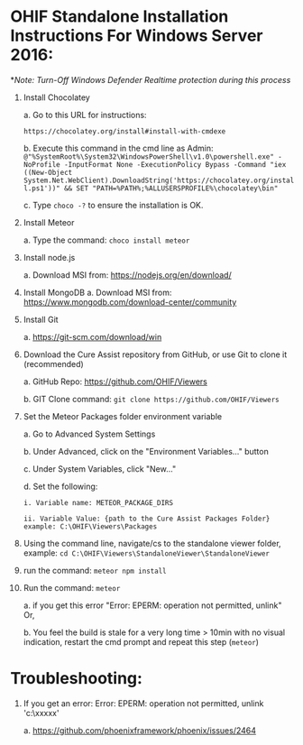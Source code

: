 # OHIF Standalone Installation Instructions For Windows Server 2016:

\*_Note: Turn-Off Windows Defender Realtime protection during this process_

1.  Install Chocolatey

    a. Go to this URL for instructions:

        https://chocolatey.org/install#install-with-cmdexe

    b. Execute this command in the cmd line as Admin:
    `@"%SystemRoot%\System32\WindowsPowerShell\v1.0\powershell.exe" -NoProfile -InputFormat None -ExecutionPolicy Bypass -Command "iex ((New-Object System.Net.WebClient).DownloadString('https://chocolatey.org/install.ps1'))" && SET "PATH=%PATH%;%ALLUSERSPROFILE%\chocolatey\bin"`

    c. Type `choco -?` to ensure the installation is OK.

2.  Install Meteor

    a. Type the command: `choco install meteor`

3.  Install node.js

    a. Download MSI from: https://nodejs.org/en/download/

4.  Install MongoDB a. Download MSI from:
    https://www.mongodb.com/download-center/community
5.  Install Git

    a. https://git-scm.com/download/win

6.  Download the Cure Assist repository from GitHub, or use Git to clone it
    (recommended)

    a. GitHub Repo: https://github.com/OHIF/Viewers

    b. GIT Clone command: `git clone https://github.com/OHIF/Viewers`

7.  Set the Meteor Packages folder environment variable

    a. Go to Advanced System Settings

    b. Under Advanced, click on the "Environment Variables..." button

    c. Under System Variables, click "New..."

    d. Set the following:

        i. Variable name: METEOR_PACKAGE_DIRS

        ii. Variable Value: {path to the Cure Assist Packages Folder}
        example: C:\OHIF\Viewers\Packages

8.  Using the command line, navigate/cs to the standalone viewer folder,
    example: `cd C:\OHIF\Viewers\StandaloneViewer\StandaloneViewer`
9.  run the command: `meteor npm install`
10. Run the command: `meteor`

    a. if you get this error "Error: EPERM: operation not permitted, unlink" Or,

    b. You feel the build is stale for a very long time > 10min with no visual
    indication, restart the cmd prompt and repeat this step (`meteor`)

# Troubleshooting:

1.  If you get an error: Error: EPERM: operation not permitted, unlink
    'c:\xxxxx'

    a. https://github.com/phoenixframework/phoenix/issues/2464
